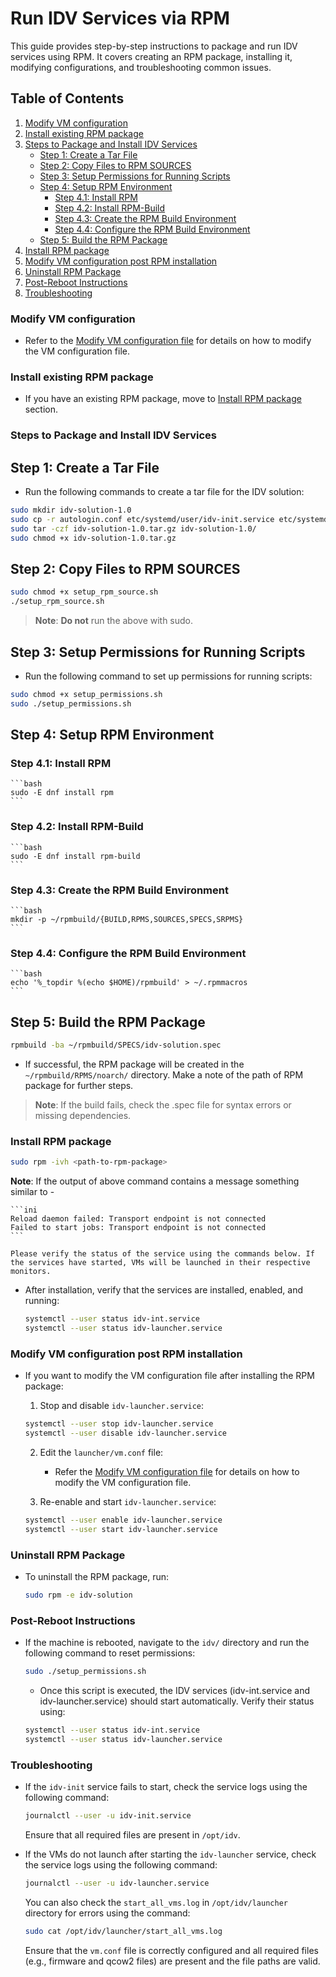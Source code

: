 # Run IDV Services via RPM

This guide provides step-by-step instructions to package and run IDV services using RPM. It covers creating an RPM package, installing it, modifying configurations, and troubleshooting common issues.

## Table of Contents
1. [Modify VM configuration](#modify-vm-configuration)
2. [Install existing RPM package](#install-existing-rpm-package)
3. [Steps to Package and Install IDV Services](#steps-to-package-and-install-idv-services)
   - [Step 1: Create a Tar File](#step-1-create-a-tar-file)
   - [Step 2: Copy Files to RPM SOURCES](#step-2-copy-files-to-rpm-sources)
   - [Step 3: Setup Permissions for Running Scripts](#step-3-setup-permissions-for-running-scripts)
   - [Step 4: Setup RPM Environment](#step-4-setup-rpm-environment)
     - [Step 4.1: Install RPM](#step-41-install-rpm)
     - [Step 4.2: Install RPM-Build](#step-42-install-rpm-build)
     - [Step 4.3: Create the RPM Build Environment](#step-43-create-the-rpm-build-environment)
     - [Step 4.4: Configure the RPM Build Environment](#step-44-configure-the-rpm-build-environment)
   - [Step 5: Build the RPM Package](#step-5-build-the-rpm-package)
4. [Install RPM package](#install-rpm-package)
5. [Modify VM configuration post RPM installation](#modify-vm-configuration-post-rpm-installation)
6. [Uninstall RPM Package](#uninstall-rpm-package)
7. [Post-Reboot Instructions](#post-reboot-instructions)
8. [Troubleshooting](#troubleshooting)


### Modify VM configuration

- Refer to the [Modify VM configuration file](modify-vm-config-file.md) for details on how to modify the VM configuration file.

### Install existing RPM package

- If you have an existing RPM package, move to [Install RPM package](#install-rpm-package) section. 

### Steps to Package and Install IDV Services

## Step 1: Create a Tar File
- Run the following commands to create a tar file for the IDV solution:

```bash
sudo mkdir idv-solution-1.0
sudo cp -r autologin.conf etc/systemd/user/idv-init.service etc/systemd/user/idv-launcher.service init/ launcher/ idv-solution-1.0/
sudo tar -czf idv-solution-1.0.tar.gz idv-solution-1.0/
sudo chmod +x idv-solution-1.0.tar.gz
```

## Step 2: Copy Files to RPM SOURCES

```bash
sudo chmod +x setup_rpm_source.sh
./setup_rpm_source.sh
```
> **Note**: **Do not** run the above with sudo.

## Step 3: Setup Permissions for Running Scripts
- Run the following command to set up permissions for running scripts:

```bash
sudo chmod +x setup_permissions.sh
sudo ./setup_permissions.sh
```

## Step 4: Setup RPM Environment
  ### Step 4.1: Install RPM

    ```bash
    sudo -E dnf install rpm
    ```

  ### Step 4.2: Install RPM-Build

    ```bash
    sudo -E dnf install rpm-build
    ```

  ### Step 4.3: Create the RPM Build Environment

    ```bash
    mkdir -p ~/rpmbuild/{BUILD,RPMS,SOURCES,SPECS,SRPMS}
    ```

  ### Step 4.4: Configure the RPM Build Environment

    ```bash
    echo '%_topdir %(echo $HOME)/rpmbuild' > ~/.rpmmacros
    ```

## Step 5: Build the RPM Package

  ```bash
  rpmbuild -ba ~/rpmbuild/SPECS/idv-solution.spec
  ```
  - If successful, the RPM package will be created in the `~/rpmbuild/RPMS/noarch/` directory. Make a note of the path of RPM package for further steps.
  > **Note**: If the build fails, check the .spec file for syntax errors or missing dependencies. 

### Install RPM package

  ```bash
  sudo rpm -ivh <path-to-rpm-package>
  ```
  
  **Note**: If the output of above command contains a message something similar to -

    ```ini
    Reload daemon failed: Transport endpoint is not connected
    Failed to start jobs: Transport endpoint is not connected
    ```
  
    Please verify the status of the service using the commands below. If the services have started, VMs will be launched in their respective monitors.

  - After installation, verify that the services are installed, enabled, and running:

    ```bash
    systemctl --user status idv-int.service
    systemctl --user status idv-launcher.service
    ```

### Modify VM configuration post RPM installation

- If you want to modify the VM configuration file after installing the RPM package:
  1. Stop and disable `idv-launcher.service`:

    ```bash
    systemctl --user stop idv-launcher.service
    systemctl --user disable idv-launcher.service
    ```
  
  2. Edit the `launcher/vm.conf` file:
      - Refer the [Modify VM configuration file](modify-vm-config-file.md) for details on how to modify the VM configuration file.


  3. Re-enable and start `idv-launcher.service`:
    ```bash
    systemctl --user enable idv-launcher.service
    systemctl --user start idv-launcher.service
    ```

### Uninstall RPM Package

- To uninstall the RPM package, run:

  ```bash
  sudo rpm -e idv-solution
  ```

### Post-Reboot Instructions

- If the machine is rebooted, navigate to the `idv/` directory and run the following command to reset permissions:

  ```bash
  sudo ./setup_permissions.sh
  ```
  - Once this script is executed, the IDV services (idv-int.service and idv-launcher.service) should start automatically. Verify their status using:
  
  ```bash
  systemctl --user status idv-int.service
  systemctl --user status idv-launcher.service
  ```

### Troubleshooting

- If the `idv-init` service fails to start, check the service logs using the following command:

  ```bash
  journalctl --user -u idv-init.service
  ```
  Ensure that all required files are present in `/opt/idv`.

- If the VMs do not launch after starting the `idv-launcher` service, check the service logs using the following command:

  ```bash
  journalctl --user -u idv-launcher.service
  ```

  You can also check the `start_all_vms.log` in `/opt/idv/launcher` directory for errors using the command:

  ```bash
  sudo cat /opt/idv/launcher/start_all_vms.log
  ```  
  Ensure that the `vm.conf` file is correctly configured and all required files (e.g., firmware and qcow2 files) are present and the file paths are valid.
